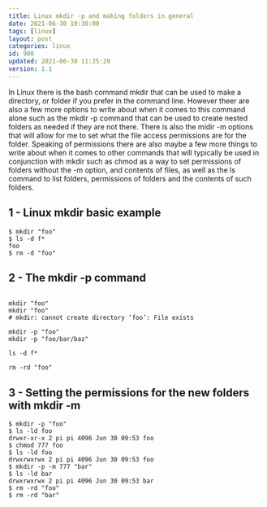 ```yaml
---
title: Linux mkdir -p and making folders in general
date: 2021-06-30 10:38:00
tags: [linux]
layout: post
categories: linux
id: 900
updated: 2021-06-30 11:25:29
version: 1.1
---
```


In Linux there is the bash command mkdir that can be used to make a directory, or folder if you prefer in the command line. However theer are also a few more options to write about when it comes to this command alone such as the mkdir -p command that can be used to create nested folders as needed if they are not there. There is also the midir -m options that will allow for me to set what the file access permissions are for the folder. Speaking of permissions there are also maybe a few more things to write about when it comes to other commands that will typically be used in conjunction with mkdir such as chmod as a way to set permissions of folders without the -m option, and contents of files, as well as the ls command to list folders, permissions of folders and the contents of such folders.

<!-- more -->

## 1 - Linux mkdir basic example

```
$ mkdir "foo"
$ ls -d f*
foo
$ rm -d "foo"
```

## 2 - The mkdir -p command

```

mkdir "foo"
mkdir "foo" 
# mkdir: cannot create directory ‘foo’: File exists

mkdir -p "foo"
mkdir -p "foo/bar/baz"

ls -d f*

rm -rd "foo"
```

## 3 - Setting the permissions for the new folders with mkdir -m

```
$ mkdir -p "foo"
$ ls -ld foo
drwxr-xr-x 2 pi pi 4096 Jun 30 09:53 foo
$ chmod 777 foo
$ ls -ld foo
drwxrwxrwx 2 pi pi 4096 Jun 30 09:53 foo
$ mkdir -p -m 777 "bar"
$ ls -ld bar
drwxrwxrwx 2 pi pi 4096 Jun 30 09:53 bar
$ rm -rd "foo"
$ rm -rd "bar"
```

